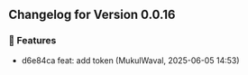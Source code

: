 ## Changelog for Version 0.0.16

### 🚀 Features
- d6e84ca feat: add token (MukulWaval, 2025-06-05 14:53)

